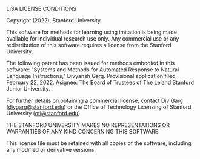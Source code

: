 LISA LICENSE CONDITIONS

Copyright (2022), Stanford University.

This software for methods for learning using imitation is being made
available for individual research use only.  Any commercial use or any
redistribution of this software requires a license from the Stanford University.

The following patent has been issued for methods embodied in this
software: "Systems and Methods for Automated Response to Natural Language Instructions," Divyansh Garg. 
Provisional application filed February 22, 2022. Asignee: 
The Board of Trustees of The Leland Stanford Junior University.

For further details on obtaining a commercial license, contact Div 
Garg (divgarg@stanford.edu) or the Office of Technology Licensing of Stanford University (otl@stanford.edu). 

THE STANFORD UNIVERSITY MAKES NO REPRESENTATIONS OR
WARRANTIES OF ANY KIND CONCERNING THIS SOFTWARE.

This license file must be retained with all copies of the software,
including any modified or derivative versions.
